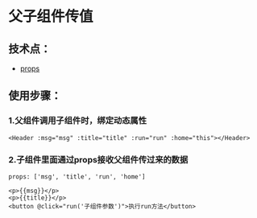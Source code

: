 # 父子组件传值

## 技术点：
* [props](https://cn.vuejs.org/v2/guide/components-props.html)

## 使用步骤：
### 1.父组件调用子组件时，绑定动态属性
```vue
<Header :msg="msg" :title="title" :run="run" :home="this"></Header>
```

### 2.子组件里面通过props接收父组件传过来的数据
```vue
props: ['msg', 'title', 'run', 'home']

<p>{{msg}}</p>
<p>{{title}}</p>
<button @click="run('子组件参数')">执行run方法</button>
```
